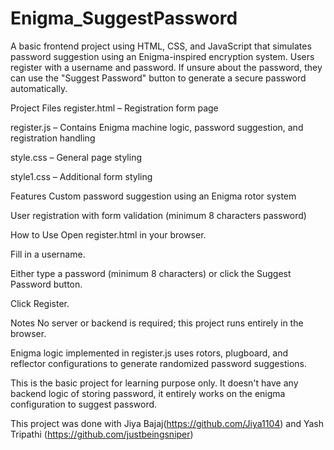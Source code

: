# Enigma_SuggestPassword
A basic frontend project using HTML, CSS, and JavaScript that simulates password suggestion using an Enigma-inspired encryption system. Users register with a username and password. If unsure about the password, they can use the "Suggest Password" button to generate a secure password automatically.

Project Files
register.html – Registration form page

register.js – Contains Enigma machine logic, password suggestion, and registration handling

style.css – General page styling

style1.css – Additional form styling

Features
Custom password suggestion using an Enigma rotor system

User registration with form validation (minimum 8 characters password)

How to Use
Open register.html in your browser.

Fill in a username.

Either type a password (minimum 8 characters) or click the Suggest Password button.

Click Register.

Notes
No server or backend is required; this project runs entirely in the browser.

Enigma logic implemented in register.js uses rotors, plugboard, and reflector configurations to generate randomized password suggestions.

This is the basic project for learning purpose only. It doesn't have any backend logic of storing password, it entirely works on the enigma configuration to suggest password.

This project was done with Jiya Bajaj(https://github.com/Jiya1104) and Yash Tripathi (https://github.com/justbeingsniper)

